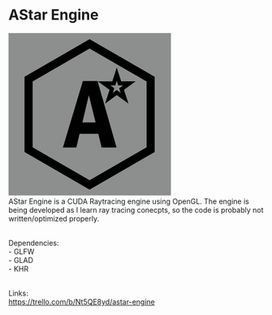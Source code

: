 # AStar Engine
![AStar Engine Logo](AStarLogo_Github.png "AStar")
<br /> AStar Engine is a CUDA Raytracing engine using OpenGL. The engine is being developed as I learn ray tracing conecpts, so the code is probably not written/optimized properly.

<br />Dependencies:
<br />- GLFW
<br />- GLAD
<br />- KHR

<br />Links:
<br />https://trello.com/b/Nt5QE8yd/astar-engine